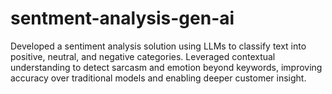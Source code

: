 # sentment-analysis-gen-ai
Developed a sentiment analysis solution using LLMs to classify text into positive, neutral, and negative categories. Leveraged contextual understanding to detect sarcasm and emotion beyond keywords, improving accuracy over traditional models and enabling deeper customer insight.
